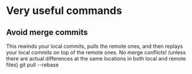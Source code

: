 # Very useful commands

## Avoid merge commits
This rewinds your local commits, pulls the remote ones, and then replays your local commits on top of the remote ones. No merge conflicts! (unless there are actual differences at the same locations in both local and remote files)
    git pull --rebase

